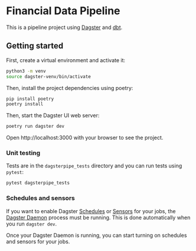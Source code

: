 # Financial Data Pipeline

This is a pipeline project using [Dagster](https://dagster.io/) and [dbt](https://www.getdbt.com/).

## Getting started

First, create a virtual environment and activate it:

```bash
python3 -m venv
source dagster-venv/bin/activate
```

Then, install the project dependencies using poetry:

```bash
pip install poetry
poetry install
```


Then, start the Dagster UI web server:

```bash
poetry run dagster dev
```

Open http://localhost:3000 with your browser to see the project.


### Unit testing

Tests are in the `dagsterpipe_tests` directory and you can run tests using `pytest`:

```bash
pytest dagsterpipe_tests
```

### Schedules and sensors

If you want to enable Dagster [Schedules](https://docs.dagster.io/concepts/partitions-schedules-sensors/schedules) or [Sensors](https://docs.dagster.io/concepts/partitions-schedules-sensors/sensors) for your jobs, the [Dagster Daemon](https://docs.dagster.io/deployment/dagster-daemon) process must be running. This is done automatically when you run `dagster dev`.

Once your Dagster Daemon is running, you can start turning on schedules and sensors for your jobs.
